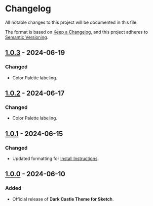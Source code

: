 # Changelog

All notable changes to this project will be documented in this file.

The format is based on [Keep a Changelog](https://keepachangelog.com/en/1.1.0/),
and this project adheres to [Semantic Versioning](https://semver.org/spec/v2.0.0.html).

## [1.0.3] - 2024-06-19

### Changed

- Color Palette labeling.

## [1.0.2] - 2024-06-17

### Changed

- Color Palette labeling.

## [1.0.1] - 2024-06-15

### Changed

- Updated formatting for [Install Instructions](../INSTALL.md).

## [1.0.0] - 2024-06-10

### Added

- Official release of **Dark Castle Theme for Sketch**.

[1.0.3]: https://github.com/scottgriv/Dark-Castle-Sketch/compare/v1.0.2...v1.0.3
[1.0.2]: https://github.com/scottgriv/Dark-Castle-Sketch/compare/v1.0.1...v1.0.2
[1.0.1]: https://github.com/scottgriv/Dark-Castle-Sketch/compare/v1.0.0...v1.0.1
[1.0.0]: https://github.com/scottgriv/Dark-Castle-Sketch/releases/tag/v1.0.0
